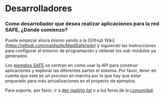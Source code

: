 # Desarrolladores

### Como desarrollador que desea realizar aplicaciones para la red SAFE, ¿Donde comienzo?

Puede empezar ahora mismo yendo a la [GitHub Wiki] (https://github.com/maidsafe/MaidSafe/wiki) y siguiendo las instrucciones para configurar el entorno de programación y obtener los sub-módulos ya generados.

Los [ejemplos SAFE](http://maidsafe.net/maidsafe-examples/) se centran en como usar la API para construir aplicaciones y explorar las diferentes partes el sistema. Por favor, tener en cuenta que este es un proceso en marcha por lo que hay que estar preparado para más actualizaciones en el proyecto de ejemplos.

Para soporte, por favor, ir a [dev mailing list](https://groups.google.com/forum/#!forum/maidsafe-development) o a los foros de la [comunidad](https://www.maidsafe.org/).
